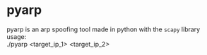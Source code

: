 # pyarp
pyarp is an arp spoofing tool made in python with the ```scapy``` library <br/> 
usage:  
        ./pyarp <target_ip_1> <target_ip_2>
